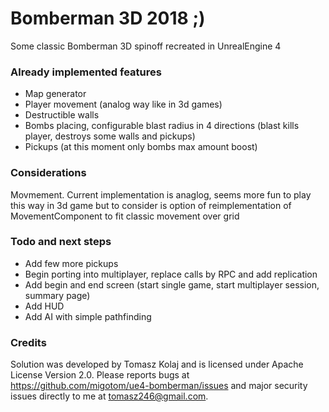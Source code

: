 # Bomberman 3D 2018 ;)

Some classic Bomberman 3D spinoff recreated in UnrealEngine 4

### Already implemented features

- Map generator
- Player movement (analog way like in 3d games)
- Destructible walls
- Bombs placing, configurable blast radius in 4 directions (blast kills player, destroys some walls and pickups)
- Pickups (at this moment only bombs max amount boost)

### Considerations

Movmement. Current implementation is anaglog, seems more fun to play this way in 3d game but to consider is option of reimplementation of MovementComponent to fit classic movement over grid

### Todo and next steps

- Add few more pickups
- Begin porting into multiplayer, replace calls by RPC and add replication
- Add begin and end screen (start single game, start multiplayer session, summary page)
- Add HUD
- Add AI with simple pathfinding

### Credits

Solution was developed by Tomasz Kolaj and is licensed under Apache License Version 2.0.
Please reports bugs at https://github.com/migotom/ue4-bomberman/issues and major security issues directly to me at tomasz246@gmail.com.